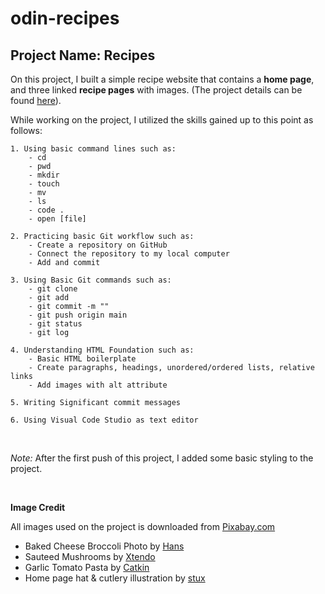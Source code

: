 # odin-recipes

## Project Name: Recipes 

On this project, I built a simple recipe website that contains a **home page**, and three linked **recipe pages** with images. 
(The project details can be found [here](https://www.theodinproject.com/lessons/foundations-recipes)). 


While working on the project, I utilized the skills gained up to this point as follows:

    1. Using basic command lines such as: 
        - cd
        - pwd
        - mkdir
        - touch
        - mv
        - ls
        - code . 
        - open [file]

    2. Practicing basic Git workflow such as: 
        - Create a repository on GitHub 
        - Connect the repository to my local computer
        - Add and commit 

    3. Using Basic Git commands such as:
        - git clone
        - git add
        - git commit -m ""
        - git push origin main 
        - git status
        - git log

    4. Understanding HTML Foundation such as:
        - Basic HTML boilerplate 
        - Create paragraphs, headings, unordered/ordered lists, relative links
        - Add images with alt attribute

    5. Writing Significant commit messages
        
    6. Using Visual Code Studio as text editor


<br>

_Note:_
After the first push of this project, I added some basic styling to the project. 

<br>


**Image Credit**

All images used on the project is downloaded from [Pixabay.com](https://pixabay.com/)

* Baked Cheese Broccoli Photo by [Hans](https://pixabay.com/users/hans-2/)
* Sauteed Mushrooms by [Xtendo](https://pixabay.com/users/xtendo-1194315/)
* Garlic Tomato Pasta by [Catkin](https://pixabay.com/users/catkin-127770/)
* Home page hat & cutlery illustration by [stux](https://pixabay.com/users/stux-12364/)


